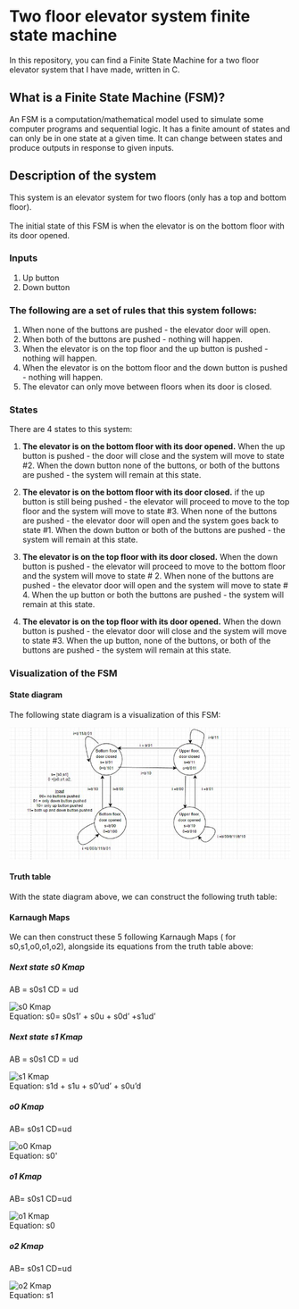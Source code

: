 # Two floor elevator system finite state machine
In this repository, you can find a Finite State Machine for a two floor elevator system that I have made,
written in C.

## What is a Finite State Machine (FSM)?

An FSM is a computation/mathematical model used to simulate some computer programs and sequential logic.
It has a finite amount of states and can only be in one state at a given time. It can change between states and produce outputs
in response to given inputs. 

## Description of the system

This system is an elevator system for two floors (only has a top and bottom floor).
<br><br>
The initial state of this FSM is when the elevator is on the bottom floor with its door opened.


### Inputs
1. Up button
2. Down button

### The following are a set of rules that this system follows:
1. When none of the buttons are pushed - the elevator door will open.
2. When both of the buttons are pushed - nothing will happen.
3. When the elevator is on the top floor and the up button is pushed - nothing will happen.
4. When the elevator is on the bottom floor and the down button is pushed - nothing will happen.
5. The elevator can only move between floors when its door is closed.

### States

There are 4 states to this system:

1. **The elevator is on the bottom floor with its door opened.**
When the up button is pushed - the door will close and the system will move to state #2.
When the down button none of the buttons, or both of the buttons
are pushed - the system will remain at this state.

2. **The elevator is on the bottom floor with its door closed.** 
if the up button is still being pushed - the elevator will
proceed to move to the top floor and the system will move to state #3. When none of the buttons are pushed - the elevator door will open
and the system goes back to state #1. When the down button or both of the buttons are pushed - the system will 
remain at this state.

3. **The elevator is on the top floor with its door closed.**
When the down button is pushed - the elevator will proceed to move
to the bottom floor and the system will move to state # 2. When none of the buttons are pushed -
 the elevator door will open and the system will move to state # 4. When the up button or both the buttons are pushed - 
 the system will remain at this state.

4. **The elevator is on the top floor with its door opened.**
When the down button is pushed - the elevator door will close and the system will move to state #3.
When the up button, none of the buttons, or both of the buttons are pushed - the system will remain at this state.

### Visualization of the FSM

#### State diagram
The following state diagram is a visualization of this FSM:

![FSM Diagram](https://github.com/FrancescoEmmanuel/Elevator-system-with-Finite-State-Machine/blob/main/FSM%20Diagram.JPG)

#### Truth table
With the state diagram above, we can construct the following truth table:


#### Karnaugh Maps

We can then construct these 5 following Karnaugh Maps ( for s0,s1,o0,o1,o2), alongside its
equations from the truth table above:

##### Next state s0 Kmap
AB = s0s1   CD = ud

![s0 Kmap]()
<br>
Equation: s0= s0s1’ + s0u + s0d’ +s1ud’

##### Next state s1 Kmap
AB = s0s1 CD = ud

![s1 Kmap]()
<br>
Equation: s1d + s1u + s0’ud’ + s0u’d

##### o0 Kmap
AB= s0s1 CD=ud

![o0 Kmap]()
<br>
Equation: s0'


##### o1 Kmap
AB= s0s1 CD=ud

![o1 Kmap]()
<br>
Equation: s0

##### o2 Kmap
AB= s0s1 CD=ud

![o2 Kmap]()
<br>
Equation: s1


